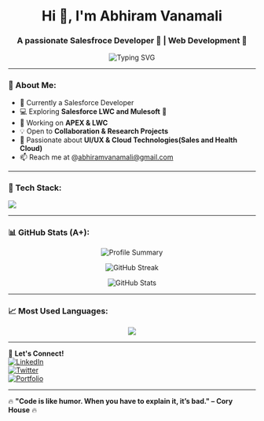 <h1 align="center">Hi 👋, I'm Abhiram Vanamali</h1>
<h3 align="center">A passionate Salesfroce Developer 🚀 |  Web Development 🌱</h3>

<p align="center">
  <img src="https://readme-typing-svg.demolab.com?font=Fira+Code&weight=500&size=20&pause=1000&color=F79C42&center=true&vCenter=true&width=500&lines=Front-End+Developer;Web+Development+Enthusiast;Salesforce+Explorer;Open+to+Collaboration+%F0%9F%91%A8%E2%80%8D%F0%9F%92%BB" alt="Typing SVG" />
</p>

---

### 👀 About Me:
- 🌱 Currently a Salesforce Developer
- 💻 Exploring **Salesforce LWC and Mulesoft** 🚀
- 🔭 Working on **APEX & LWC**
- 💡 Open to **Collaboration & Research Projects**
- 🎯 Passionate about **UI/UX & Cloud Technologies(Sales and Health Cloud)**
- 📫 Reach me at @abhiramvanamali@gmail.com

---

### 🚀 Tech Stack:
<p align="left">
  <img src="https://skillicons.dev/icons?i=html,css,js,react,tailwind,bootstrap,git,github,salesforce" />
</p>

---

### 📊 GitHub Stats (A+):
<p align="center">
  <img src="https://github-profile-summary-cards.vercel.app/api/cards/profile-details?username=Abhiramvanamali2018&theme=radical" alt="Profile Summary" />
</p>

<p align="center">
  <img src="https://github-readme-streak-stats.herokuapp.com/?user=Abhiramvanamali2018&theme=radical" alt="GitHub Streak" />
</p>

<p align="center">
  <img src="https://github-readme-stats.vercel.app/api?username=Abhiramvanamali2018&show_icons=true&theme=radical&rank_icon=github" alt="GitHub Stats" />
</p>

---

### 📈 Most Used Languages:
<p align="center">
  <img src="https://github-readme-stats.vercel.app/api/top-langs/?username=Abhiramvanamali2018&layout=compact&theme=radical" />
</p>

---

💬 **Let's Connect!**  
[![LinkedIn](https://img.shields.io/badge/LinkedIn-Connect-blue?style=flat&logo=linkedin)](your-linkedin-url)  
[![Twitter](https://img.shields.io/badge/Twitter-Follow-blue?style=flat&logo=twitter)](your-twitter-url)  
[![Portfolio](https://img.shields.io/badge/Portfolio-Visit-red?style=flat&logo=react)](your-portfolio-url)

---

🔥 **"Code is like humor. When you have to explain it, it’s bad." – Cory House** 🔥
